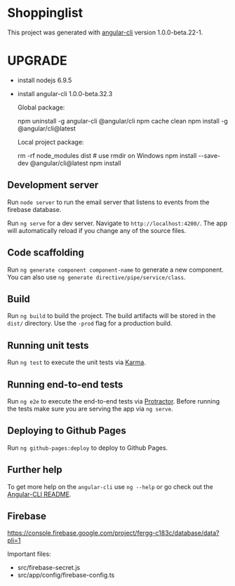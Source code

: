 # Shoppinglist

This project was generated with [angular-cli](https://github.com/angular/angular-cli) version 1.0.0-beta.22-1.

# UPGRADE

 - install nodejs 6.9.5
 
 - install angular-cli 1.0.0-beta.32.3
 
    Global package:

      npm uninstall -g angular-cli @angular/cli
      npm cache clean
      npm install -g @angular/cli@latest
      
    Local project package:

      rm -rf node_modules dist # use rmdir on Windows
      npm install --save-dev @angular/cli@latest
      npm install

## Development server

Run `node server` to run the email server that listens to events from the firebase database.

Run `ng serve` for a dev server. Navigate to `http://localhost:4200/`. The app will automatically reload if you change any of the source files.

## Code scaffolding

Run `ng generate component component-name` to generate a new component. You can also use `ng generate directive/pipe/service/class`.

## Build

Run `ng build` to build the project. The build artifacts will be stored in the `dist/` directory. Use the `-prod` flag for a production build.

## Running unit tests

Run `ng test` to execute the unit tests via [Karma](https://karma-runner.github.io).

## Running end-to-end tests

Run `ng e2e` to execute the end-to-end tests via [Protractor](http://www.protractortest.org/).
Before running the tests make sure you are serving the app via `ng serve`.

## Deploying to Github Pages

Run `ng github-pages:deploy` to deploy to Github Pages.

## Further help

To get more help on the `angular-cli` use `ng --help` or go check out the [Angular-CLI README](https://github.com/angular/angular-cli/blob/master/README.md).

## Firebase

https://console.firebase.google.com/project/fergg-c183c/database/data?pli=1

Important files:
- src/firebase-secret.js
- src/app/config/firebase-config.ts